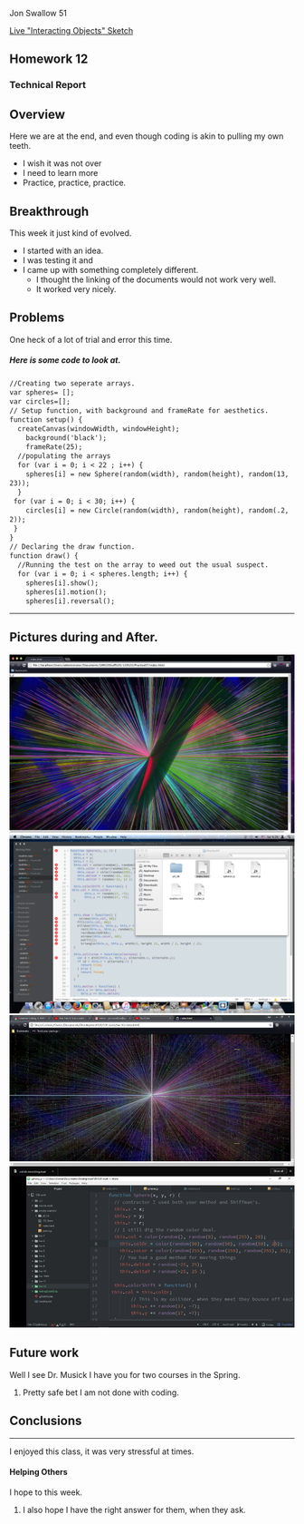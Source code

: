Jon Swallow 51

[Live "Interacting Objects" Sketch](https://jonswallow.github.io/github_repository/hw-12/)


## Homework 12
### Technical Report
## Overview
Here we are at the end, and even though coding is akin to pulling my own teeth.
  - I wish it was not over
  - I need to learn more
  - Practice, practice, practice.
## Breakthrough
This week it just kind of evolved.
  - I started with an idea.
  - I was testing it and
  - I came up with something completely different.
    - I thought the linking of the documents would not work very well.
    - It worked very nicely.
## Problems
One heck of a lot of trial and error this time.
##### Here is some code to look at.
```
//Creating two seperate arrays.
var spheres= [];
var circles=[];
// Setup function, with background and frameRate for aesthetics.
function setup() {
  createCanvas(windowWidth, windowHeight);
    background('black');
    frameRate(25);
  //populating the arrays
  for (var i = 0; i < 22 ; i++) {
    spheres[i] = new Sphere(random(width), random(height), random(13, 23));
  }
 for (var i = 0; i < 30; i++) {
    circles[i] = new Circle(random(width), random(height), random(.2, 2));
 }
}
// Declaring the draw function.
function draw() {
  //Running the test on the array to weed out the usual suspect.
  for (var i = 0; i < spheres.length; i++) {
    spheres[i].show();
    spheres[i].motion();
    spheres[i].reversal();
```
---
## Pictures during and After.
![Mac one with Brackets](images/macOne.png)
![Mac Results](images/macTwo.png)
![Final Results Windows](images/windows.png)

## Future work
Well I see Dr. Musick I have you for two courses in the Spring.
  1. Pretty safe bet I am not done with coding.

## Conclusions
---
I enjoyed this class, it was very stressful at times.
#### Helping Others
I hope to this week.
  1. I also hope I have the right answer for them, when they ask.
